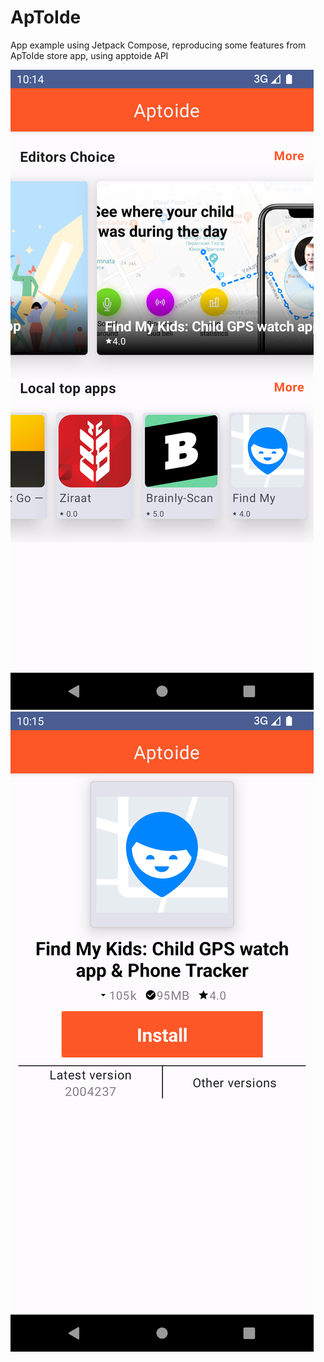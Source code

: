 # ApToIde

App example using Jetpack Compose, reproducing some features from ApToIde store app, using apptoide API

![](main_screen.png)
![](details_screen.png)
